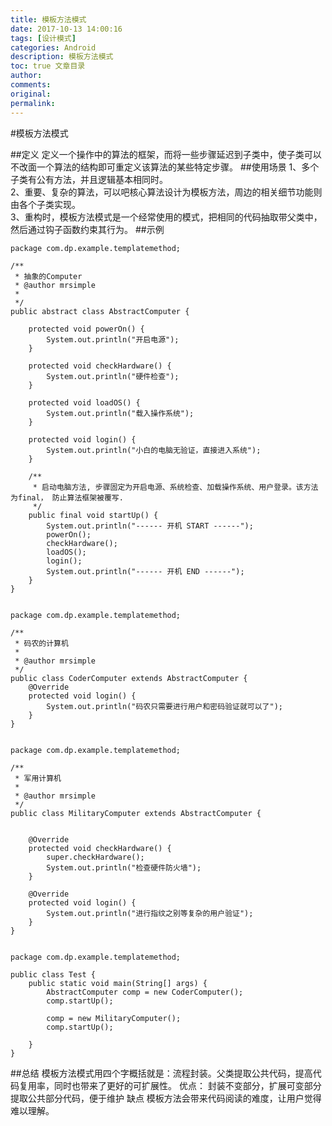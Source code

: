 ```yaml
---
title: 模板方法模式
date: 2017-10-13 14:00:16
tags: [设计模式]
categories: Android
description: 模板方法模式
toc: true 文章目录
author:
comments:
original:
permalink: 
---
```

#模板方法模式

##定义
定义一个操作中的算法的框架，而将一些步骤延迟到子类中，使子类可以不改面一个算法的结构即可重定义该算法的某些特定步骤。
##使用场景
1、多个子类有公有方法，并且逻辑基本相同时。  
2、重要、复杂的算法，可以吧核心算法设计为模板方法，周边的相关细节功能则由各个子类实现。  
3、重构时，模板方法模式是一个经常使用的模式，把相同的代码抽取带父类中，然后通过钩子函数约束其行为。
##示例
```
package com.dp.example.templatemethod;

/**
 * 抽象的Computer
 * @author mrsimple
 *
 */
public abstract class AbstractComputer {

    protected void powerOn() {
        System.out.println("开启电源");
    }

    protected void checkHardware() {
        System.out.println("硬件检查");
    }

    protected void loadOS() {
        System.out.println("载入操作系统");
    }

    protected void login() {
        System.out.println("小白的电脑无验证，直接进入系统");
    }

    /**
     * 启动电脑方法, 步骤固定为开启电源、系统检查、加载操作系统、用户登录。该方法为final， 防止算法框架被覆写.
     */
    public final void startUp() {
        System.out.println("------ 开机 START ------");
        powerOn();
        checkHardware();
        loadOS();
        login();
        System.out.println("------ 开机 END ------");
    }
}


package com.dp.example.templatemethod;

/**
 * 码农的计算机
 * 
 * @author mrsimple
 */
public class CoderComputer extends AbstractComputer {
    @Override
    protected void login() {
        System.out.println("码农只需要进行用户和密码验证就可以了");
    }
}


package com.dp.example.templatemethod;

/**
 * 军用计算机
 * 
 * @author mrsimple
 */
public class MilitaryComputer extends AbstractComputer {
    
 
    @Override
    protected void checkHardware() {
        super.checkHardware();
        System.out.println("检查硬件防火墙");
    }
    
    @Override
    protected void login() {
        System.out.println("进行指纹之别等复杂的用户验证");
    }
}


package com.dp.example.templatemethod;

public class Test {
    public static void main(String[] args) {
        AbstractComputer comp = new CoderComputer();
        comp.startUp();

        comp = new MilitaryComputer();
        comp.startUp();

    }
}
```
##总结
模板方法模式用四个字概括就是：流程封装。父类提取公共代码，提高代码复用率，同时也带来了更好的可扩展性。
优点：
封装不变部分，扩展可变部分
提取公共部分代码，便于维护
缺点
模板方法会带来代码阅读的难度，让用户觉得难以理解。

